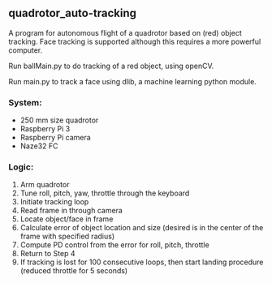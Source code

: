 ## quadrotor_auto-tracking
A program for autonomous flight of a quadrotor based on (red) object tracking. Face tracking is supported although this requires a more powerful computer. 

Run ballMain.py to do tracking of a red object, using openCV. 

Run main.py to track a face using dlib, a machine learning python module.

### System: 
- 250 mm size quadrotor
- Raspberry Pi 3
- Raspberry Pi camera
- Naze32 FC

### Logic:
1. Arm quadrotor
2. Tune roll, pitch, yaw, throttle through the keyboard
3. Initiate tracking loop
4. Read frame in through camera
5. Locate object/face in frame
6. Calculate error of object location and size (desired is in the center of the frame with specified radius)
7. Compute PD control from the error for roll, pitch, throttle
8. Return to Step 4
9. If tracking is lost for 100 consecutive loops, then start landing procedure (reduced throttle for 5 seconds)
